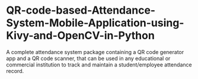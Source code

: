 # QR-code-based-Attendance-System-Mobile-Application-using-Kivy-and-OpenCV-in-Python
A complete attendance system package containing a QR code generator app and a QR code scanner, that can be used in any educational or commercial institution to track and maintain a student/employee attendance record. 
